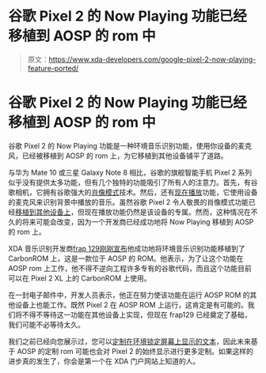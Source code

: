 # 谷歌 Pixel 2 的 Now Playing 功能已经移植到 AOSP 的 rom 中

> 原文：<https://www.xda-developers.com/google-pixel-2-now-playing-feature-ported/>

# 谷歌 Pixel 2 的 Now Playing 功能已经移植到 AOSP 的 rom 中

谷歌 Pixel 2 的 Now Playing 功能是一种环境音乐识别功能，使用你设备的麦克风，已经被移植到 AOSP 的 rom 上，为它移植到其他设备铺平了道路。

与华为 Mate 10 或三星 Galaxy Note 8 相比，谷歌的旗舰智能手机 Pixel 2 系列似乎没有提供太多功能，但有几个独特的功能吸引了所有人的注意力。首先，有谷歌相机，它拥有谷歌强大的[肖像模式](https://www.xda-developers.com/google-pixel-2-tech-emulate-bokeh/)技术。然后，还有[现在播放](https://www.xda-developers.com/how-google-pixel-2-now-playing-works/)功能，它使用设备的麦克风来识别背景中播放的音乐。虽然谷歌 Pixel 2 令人敬畏的肖像模式功能已经[移植到其他设备上](https://www.xda-developers.com/pixel-2-portrait-mode-port-non-google-android-oreo/)，但现在播放功能仍然是该设备的专属。然而，这种情况在不久的将来可能会改变，因为一个开发商已经成功地将 Now Playing 移植到 AOSP 的 rom 上。

XDA 音乐识别开发商[frap 129](https://forum.xda-developers.com/member.php?u=5051294)[刚刚宣布](https://forum.xda-developers.com/pixel-2-xl/development/8-1-x-carbonrom-6r-5-1-t3735957#post75222916)他成功地将环境音乐识别功能移植到了 CarbonROM 上，这是一款位于 AOSP 的 ROM。他表示，为了让这个功能在 AOSP rom 上工作，他不得不逆向工程许多专有的谷歌代码，而且这个功能目前可以在 Pixel 2 XL 上的 CarbonROM 上使用。

在一封电子邮件中，开发人员表示，他正在努力使该功能在运行 AOSP ROM 的其他设备上也能工作。既然 Pixel 2 在 AOSP ROM 上运行，这肯定是有可能的。我们将不得不等待这一功能在其他设备上实现，但现在 frap129 已经奠定了基础，我们可能不必等待太久。

我们之前已经向您展示过，您可以[定制在环境锁定屏幕上显示的文本](https://www.xda-developers.com/ambient-lock-screen-music-pixel-2/)，因此未来基于 AOSP 的定制 rom 可能也会对 Pixel 2 的始终显示进行更多定制。如果这样的进步真的发生了，你会是第一个在 XDA 门户网站上知道的人。